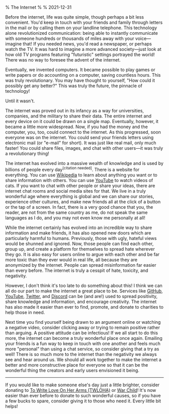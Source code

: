 % The Internet
%
% 2021-12-31

Before the internet, life was quite simple, though perhaps a bit less
convenient. You'd keep in touch with your friends and family through letters in
the mail or by calling them on your landline telephone. This technology alone
revolutionized communication: being able to instantly communicate with someone
hundreds or thousands of miles away with your voice—imagine that! If you needed
news, you'd read a newspaper, or perhaps watch the TV. It was hard to imagine
a more advanced society—just look at how old TV programs featuring "futuristic"
settings portrayed the world! There was no way to foresee the advent of the
internet.

Eventually, we invented computers. It became possible to play games or write
papers or do accounting on a computer, saving countless hours. This was truly
revolutionary. You may have thought to yourself, "How could it possibly get any
better?" This was truly the future, the pinnacle of technology!

Until it wasn't.

The internet was proved out in its infancy as a way for universities, companies,
and the military to share their data. The entire internet and every device on it
could be drawn on a single map. Eventually, however, it became a little more
widespread. Now, if you had the money and the computer, you, too, could connect
to the internet. As this progressed, soon everyone was on the internet. You
could send your friends letters using electronic mail (or "e-mail" for short).
It was just like real mail, only much faster! You could share files, images, and
chat with other users—it was truly a revolutionary thing!

The internet has evolved into a massive wealth of knowledge and is used by
billions of people every day<sup>\[citation needed\]</sup>. There is a website
for everything. You can use [Wikipedia](https://www.wikipedia.org/) to learn
about anything you want or to share information with others. You can use
[YouTube](https://www.youtube.com/) to watch videos of cats. If you want to chat
with other people or share your ideas, there are internet chat rooms and social
media sites for that. We live in a truly wonderful age where everything is
global and we can share our stories, experience other cultures, and make new
friends all at the click of a button or the tap of a screen. In fact, there is
a very good chance that you, the reader, are not from the same country as me, do
not speak the same languages as I do, and you may not even know me personally at
all!

While the internet certainly has evolved into an incredible way to share
information and make friends, it has also opened new doors which are
particularly harmful to humans. Previously, those with ugly, hateful views would
be shunned and ignored. Now, those people can find each other, group up, and
create a platform for themselves to spread hate wherever they go. It is also
easy for users online to argue with each other and be far more toxic than they
ever would in real life, all because they are anonymized by the internet. People
can spread misinformation far easier than every before. The internet is truly
a cesspit of hate, toxicity, and negativity.

However, I don't think it's too late to do something about this! I think we can
all do our part to make the internet a great place to be. Services like
[GitHub](https://www.github.com/), [YouTube](https://www.twitter.com/),
[Twitter](https://www.twitter.com/), and [Discord](https://www.discord.com/) can
be (and are!) used to spread positivity, share knowledge and information, and
encourage creativity. The internet has also made it easier than ever to find,
promote, and donate to charities to help those in need.

Next time you find yourself being drawn to an argument online or watching
a negative video, consider clicking away or trying to remain positive rather
than arguing. A positive attitude can be infectious! If we all start to do this
more, the internet can become a truly wonderful place once again. Emailing your
friends is a fun way to keep in touch with one another and feels much more
"personal" than using a chat service, so consider giving that a try as well!
There is so much more to the internet than the negativity we always see and hear
around us. We should all work together to make the internet a better and more
constructive place for everyone so that it can be the wonderful thing the
creators and early users envisioned it being.

---

If you would like to make someone else's day just a little brighter, consider
donating to [To Write Love On Her Arms (TWLOHA)](https://www.twloha.com/) or
[War Child](https://www.warchild.org)! It's now easier than ever before to
donate to such wonderful causes, so if you have a few bucks to spare, consider
giving it to those who need it. Every little bit helps!
